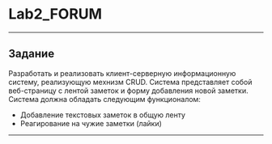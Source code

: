# Lab2_FORUM
------------------------------------------
Задание
------------------------------------------
Разработать и реализовать клиент-серверную информационную систему, реализующую мехнизм CRUD. Система представляет собой веб-страницу с лентой заметок и форму добавления новой заметки. Система должна обладать следующим функционалом:

- Добавление текстовых заметок в общую ленту
- Реагирование на чужие заметки (лайки)
------------------------------------------
